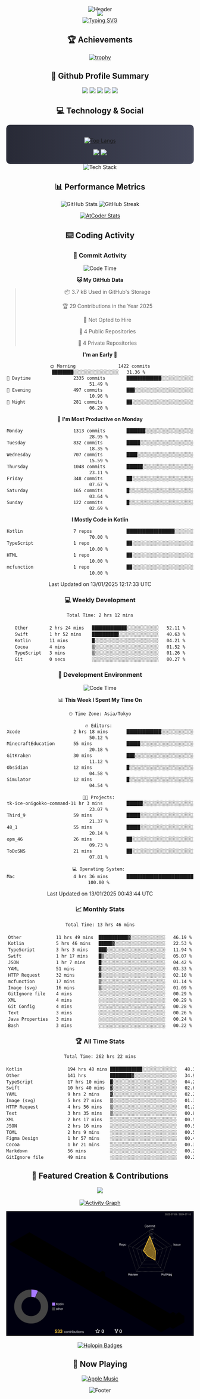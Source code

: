 <div align="center">
  
![Header](https://capsule-render.vercel.app/api?type=waving&color=gradient&customColorList=12&height=300&section=header&text=Welcome%20to%20Batapii's%20Universe&fontSize=50&animation=fadeIn&fontAlignY=40&desc=Android%20Developer%20|%20Kotlin%20LOVE%20)

<div style="margin-top: -20px;">
  <img src="https://readme-typing-svg.herokuapp.com/?lines=Crafting+Android+Experiences;Building+Tomorrow's+Apps+Today;Always+Learning,+Always+Growing&font=Fira%20Code&center=true&width=440&height=45&color=f75c7e&vCenter=true&size=22&pause=1000">
</div>

<a href="https://git.io/typing-svg">
  <img src="https://readme-typing-svg.demolab.com?font=Fira+Code&weight=600&size=28&duration=4000&pause=1000&center=true&vCenter=true&width=800&lines=Hey+there!+I'm+Batapii+%F0%9F%91%8B;Android+Developer+from+Japan+%F0%9F%87%AF%F0%9F%87%B5" alt="Typing SVG" />
</a>

## 🏆 Achievements

[![trophy](https://github-profile-trophy.vercel.app/?username=batapii&theme=onestar&no-frame=true&no-bg=true&column=8&rank=SECRET,SSS,SS,S,AAA,AA,A,B,C,?&margin-w=10&margin-h=10)](https://github.com/ryo-ma/github-profile-trophy)

## 🎯 Github Profile Summary

<div align="center">
  <img src="http://github-profile-summary-cards.vercel.app/api/cards/profile-details?username=batapii&theme=radical" />
  <img src="http://github-profile-summary-cards.vercel.app/api/cards/repos-per-language?username=batapii&theme=radical" />
  <img src="http://github-profile-summary-cards.vercel.app/api/cards/most-commit-language?username=batapii&theme=radical" />
  <img src="http://github-profile-summary-cards.vercel.app/api/cards/stats?username=batapii&theme=radical" />
  <img src="http://github-profile-summary-cards.vercel.app/api/cards/productive-time?username=batapii&theme=radical" />
</div>

## 💻 Technology & Social

<div align="center" style="background: linear-gradient(to right, #282A36, #44475A); padding: 20px; border-radius: 10px;">

[![Top Langs](https://github-readme-stats.vercel.app/api/top-langs/?username=batapii
)](https://github.com/anuraghazra/github-readme-stats)

<div style="margin-top: 15px">
<a href="https://github.com/batapii"><img src="https://img.shields.io/github/followers/batapii?style=for-the-badge&logo=github&label=Follow&color=ff6e96&labelColor=282A36"/></a>
<a href="https://twitter.com/batapii3939"><img src="https://img.shields.io/twitter/follow/batapii?style=for-the-badge&logo=twitter&color=1DA1F2&labelColor=282A36&label= Twitter"/></a>
</div>

</div>

<div align="center">
<img src="https://github-readme-tech-stack.vercel.app/api/cards?title=Tech+Stack&align=center&titleAlign=center&fontSize=20&lineHeight=10&lineCount=4&theme=github_dark&width=800&bg=%230D1117&badge=%23161B22&border=%2321262D&titleColor=%2358A6FF&line1=kotlin%2Ckotlin%2C0095D5%3Bandroid%2Candroid%2C00ff00%3Bjetpackcompose%2Cjetpack%2C4285F4%3B&line2=swift%2Cswift%2CFA7343%3Bfirebase%2Cfirebase%2CFFCA28%3Bgithub%2Cgithub%2C181717%3B&line3=typescript%2Ctypescript%2C3178C6%3Bgraphql%2Cgraphql%2CE10098%3Bsupabase%2Csupabase%2C3FCF8E%3B&line4=gradle%2Cgradle%2C02303A%3Bgitkraken%2Cgitkraken%2C179287%3Bpostman%2Cpostman%2CFF6C37%3B" alt="Tech Stack" />
</div>



## 📊 Performance Metrics

<div align="center">

![GitHub Stats](https://github-readme-stats.vercel.app/api?username=batapii&show_icons=true&theme=radical&hide_border=true&bg_color=0D1117)
![GitHub Streak](https://github-readme-streak-stats.herokuapp.com/?user=batapii&theme=radical&hide_border=true&background=0D1117)

[![AtCoder Stats](https://atcoder-readme-stats.vercel.app/stats/batapii3939?theme=dark&show_history=5&width=495)](https://github.com/iwbc-mzk/atcoder-readme-stats)

</div>

## ⌨️ Coding Activity

### 🌟 Commit Activity
<!--START_SECTION:commit-stats-->
![Code Time](http://img.shields.io/badge/Code%20Time-403%20hrs%2022%20mins-blue)

**🐱 My GitHub Data** 

> 📦 3.7 kB Used in GitHub's Storage 
 > 
> 🏆 29 Contributions in the Year 2025
 > 
> 🚫 Not Opted to Hire
 > 
> 📜 4 Public Repositories 
 > 
> 🔑 4 Private Repositories 
 > 
**I'm an Early 🐤** 

```text
🌞 Morning                1422 commits        ████████░░░░░░░░░░░░░░░░░   31.36 % 
🌆 Daytime                2335 commits        █████████████░░░░░░░░░░░░   51.49 % 
🌃 Evening                497 commits         ███░░░░░░░░░░░░░░░░░░░░░░   10.96 % 
🌙 Night                  281 commits         ██░░░░░░░░░░░░░░░░░░░░░░░   06.20 % 
```
📅 **I'm Most Productive on Monday** 

```text
Monday                   1313 commits        ███████░░░░░░░░░░░░░░░░░░   28.95 % 
Tuesday                  832 commits         █████░░░░░░░░░░░░░░░░░░░░   18.35 % 
Wednesday                707 commits         ████░░░░░░░░░░░░░░░░░░░░░   15.59 % 
Thursday                 1048 commits        ██████░░░░░░░░░░░░░░░░░░░   23.11 % 
Friday                   348 commits         ██░░░░░░░░░░░░░░░░░░░░░░░   07.67 % 
Saturday                 165 commits         █░░░░░░░░░░░░░░░░░░░░░░░░   03.64 % 
Sunday                   122 commits         █░░░░░░░░░░░░░░░░░░░░░░░░   02.69 % 
```


**I Mostly Code in Kotlin** 

```text
Kotlin                   7 repos             ██████████████████░░░░░░░   70.00 % 
TypeScript               1 repo              ██░░░░░░░░░░░░░░░░░░░░░░░   10.00 % 
HTML                     1 repo              ██░░░░░░░░░░░░░░░░░░░░░░░   10.00 % 
mcfunction               1 repo              ██░░░░░░░░░░░░░░░░░░░░░░░   10.00 % 
```




 Last Updated on 13/01/2025 12:17:33 UTC
<!--END_SECTION:commit-stats-->

### 💻 Weekly Development
<!--START_SECTION:wakatime-->

```txt
Total Time: 2 hrs 12 mins

Other        2 hrs 24 mins   █████████████░░░░░░░░░░░░   52.11 %
Swift        1 hr 52 mins    ██████████░░░░░░░░░░░░░░░   40.63 %
Kotlin       11 mins         █░░░░░░░░░░░░░░░░░░░░░░░░   04.21 %
Cocoa        4 mins          ▒░░░░░░░░░░░░░░░░░░░░░░░░   01.52 %
TypeScript   3 mins          ▒░░░░░░░░░░░░░░░░░░░░░░░░   01.26 %
Git          0 secs          ░░░░░░░░░░░░░░░░░░░░░░░░░   00.27 %
```

<!--END_SECTION:wakatime-->

### 🔨 Development Environment
<!--START_SECTION:dev-stats-->
![Code Time](http://img.shields.io/badge/Code%20Time-403%20hrs%2022%20mins-blue)

📊 **This Week I Spent My Time On** 

```text
🕑︎ Time Zone: Asia/Tokyo

🔥 Editors: 
Xcode                    2 hrs 18 mins       █████████████░░░░░░░░░░░░   50.12 % 
MinecraftEducation       55 mins             █████░░░░░░░░░░░░░░░░░░░░   20.18 % 
GitKraken                30 mins             ███░░░░░░░░░░░░░░░░░░░░░░   11.12 % 
Obsidian                 12 mins             █░░░░░░░░░░░░░░░░░░░░░░░░   04.58 % 
Simulator                12 mins             █░░░░░░░░░░░░░░░░░░░░░░░░   04.54 % 

🐱‍💻 Projects: 
tk-ice-onigokko-command-11 hr 3 mins         ██████░░░░░░░░░░░░░░░░░░░   23.07 % 
Third_9                  59 mins             █████░░░░░░░░░░░░░░░░░░░░   21.37 % 
48_1                     55 mins             █████░░░░░░░░░░░░░░░░░░░░   20.14 % 
opm_46                   26 mins             ██░░░░░░░░░░░░░░░░░░░░░░░   09.73 % 
ToDoSNS                  21 mins             ██░░░░░░░░░░░░░░░░░░░░░░░   07.81 % 

💻 Operating System: 
Mac                      4 hrs 36 mins       █████████████████████████   100.00 % 
```


 Last Updated on 13/01/2025 00:43:44 UTC
<!--END_SECTION:dev-stats-->

### 📈 Monthly Stats
<!--START_SECTION:wakamonth-->

```txt
Total Time: 13 hrs 46 mins

Other             11 hrs 49 mins  ███████████▓░░░░░░░░░░░░░   46.19 %
Kotlin            5 hrs 46 mins   █████▓░░░░░░░░░░░░░░░░░░░   22.53 %
TypeScript        3 hrs 3 mins    ███░░░░░░░░░░░░░░░░░░░░░░   11.94 %
Swift             1 hr 17 mins    █▒░░░░░░░░░░░░░░░░░░░░░░░   05.07 %
JSON              1 hr 7 mins     █░░░░░░░░░░░░░░░░░░░░░░░░   04.42 %
YAML              51 mins         ▓░░░░░░░░░░░░░░░░░░░░░░░░   03.33 %
HTTP Request      32 mins         ▓░░░░░░░░░░░░░░░░░░░░░░░░   02.10 %
mcfunction        17 mins         ▒░░░░░░░░░░░░░░░░░░░░░░░░   01.14 %
Image (svg)       16 mins         ▒░░░░░░░░░░░░░░░░░░░░░░░░   01.09 %
GitIgnore file    4 mins          ░░░░░░░░░░░░░░░░░░░░░░░░░   00.29 %
XML               4 mins          ░░░░░░░░░░░░░░░░░░░░░░░░░   00.29 %
Git Config        4 mins          ░░░░░░░░░░░░░░░░░░░░░░░░░   00.28 %
Text              3 mins          ░░░░░░░░░░░░░░░░░░░░░░░░░   00.26 %
Java Properties   3 mins          ░░░░░░░░░░░░░░░░░░░░░░░░░   00.24 %
Bash              3 mins          ░░░░░░░░░░░░░░░░░░░░░░░░░   00.22 %
```

<!--END_SECTION:wakamonth-->

### 🏆 All Time Stats
<!--START_SECTION:wakaalltime-->

```txt
Total Time: 262 hrs 22 mins

Kotlin                 194 hrs 48 mins ████████████░░░░░░░░░░░░░   48.30 %
Other                  141 hrs         ████████▓░░░░░░░░░░░░░░░░   34.96 %
TypeScript             17 hrs 10 mins  █░░░░░░░░░░░░░░░░░░░░░░░░   04.26 %
Swift                  10 hrs 40 mins  ▓░░░░░░░░░░░░░░░░░░░░░░░░   02.65 %
YAML                   9 hrs 2 mins    ▓░░░░░░░░░░░░░░░░░░░░░░░░   02.24 %
Image (svg)            5 hrs 27 mins   ▒░░░░░░░░░░░░░░░░░░░░░░░░   01.35 %
HTTP Request           4 hrs 56 mins   ▒░░░░░░░░░░░░░░░░░░░░░░░░   01.23 %
Text                   3 hrs 35 mins   ▒░░░░░░░░░░░░░░░░░░░░░░░░   00.89 %
XML                    2 hrs 17 mins   ░░░░░░░░░░░░░░░░░░░░░░░░░   00.57 %
JSON                   2 hrs 16 mins   ░░░░░░░░░░░░░░░░░░░░░░░░░   00.56 %
TOML                   2 hrs 9 mins    ░░░░░░░░░░░░░░░░░░░░░░░░░   00.54 %
Figma Design           1 hr 57 mins    ░░░░░░░░░░░░░░░░░░░░░░░░░   00.49 %
Cocoa                  1 hr 21 mins    ░░░░░░░░░░░░░░░░░░░░░░░░░   00.34 %
Markdown               56 mins         ░░░░░░░░░░░░░░░░░░░░░░░░░   00.24 %
GitIgnore file         49 mins         ░░░░░░░░░░░░░░░░░░░░░░░░░   00.21 %
```

<!--END_SECTION:wakaalltime-->


## 🌟 Featured Creation & Contributions

<div align="center">
  <a href="https://github.com/batapii/ToDoSNS">
    <img src="https://github-readme-stats.vercel.app/api/pin/?username=batapii&repo=ToDoSNS&theme=radical&hide_border=true&bg_color=0D1117" />
  </a>

[![Activity Graph](https://github-readme-activity-graph.vercel.app/graph?username=batapii&custom_title=Contribution%20Graph&hide_border=true&theme=radical&bg_color=0D1117)](https://github.com/ashutosh00710/github-readme-activity-graph)

![3D Contrib](./profile-3d-contrib/profile-night-rainbow.svg)

[![Holopin Badges](https://holopin.me/batapii)](https://holopin.io/@batapii)

</div>

## 🎵 Now Playing

<div align="center">
  
[![Apple Music](https://music-profile.rayriffy.com/theme/dark.svg?uid=001005.6598667d2ffd4a10a4f429edd0ba24c4.1156)](https://github.com/rayriffy/apple-music-github-profile)

</div>

![Footer](https://capsule-render.vercel.app/api?type=waving&color=gradient&customColorList=12&height=100&section=footer)

</div>
